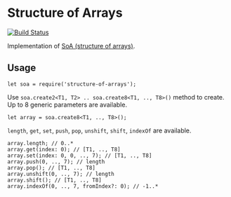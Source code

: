 # Structure of Arrays
[![Build Status](https://api.travis-ci.org/dangerozov/structure-of-arrays.svg?branch=master)](https://api.travis-ci.org/dangerozov/structure-of-arrays)

Implementation of [SoA (structure of arrays)](https://en.wikipedia.org/wiki/AOS_and_SOA#Structure_of_arrays).

## Usage
```
let soa = require('structure-of-arrays');
```
Use `soa.create2<T1, T2> .. soa.create8<T1, .., T8>()` method to create. Up to 8 generic parameters are available.
```
let array = soa.create8<T1, .., T8>();
```
`length`, `get`, `set`, `push`, `pop`, `unshift`, `shift`, `indexOf` are available.
```
array.length; // 0..*
array.get(index: 0); // [T1, .., T8]
array.set(index: 0, 0, .., 7); // [T1, .., T8]
array.push(0, .., 7); // length
array.pop(); // [T1, .., T8]
array.unshift(0, .., 7); // length
array.shift(); // [T1, .., T8]
array.indexOf(0, .., 7, fromIndex?: 0); // -1..*
```
